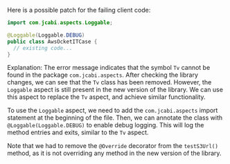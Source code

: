 Here is a possible patch for the failing client code:
```java
import com.jcabi.aspects.Loggable;

@Loggable(Loggable.DEBUG)
public class AwsOcketITCase {
  // existing code...
}
```
Explanation:
The error message indicates that the symbol `Tv` cannot be found in the package `com.jcabi.aspects`. After checking the library changes, we can see that the `Tv` class has been removed. However, the `Loggable` aspect is still present in the new version of the library. We can use this aspect to replace the `Tv` aspect, and achieve similar functionality.

To use the `Loggable` aspect, we need to add the `com.jcabi.aspects` import statement at the beginning of the file. Then, we can annotate the class with `@Loggable(Loggable.DEBUG)` to enable debug logging. This will log the method entries and exits, similar to the `Tv` aspect.

Note that we had to remove the `@Override` decorator from the `testS3Url()` method, as it is not overriding any method in the new version of the library.